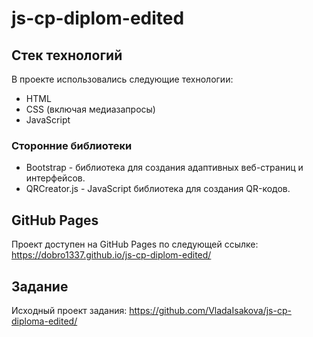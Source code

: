# js-cp-diplom-edited
## Стек технологий
В проекте использовались следующие технологии:

* HTML
* CSS (включая медиазапросы)
* JavaScript
### Сторонние библиотеки
* Bootstrap - библиотека для создания адаптивных веб-страниц и интерфейсов.
* QRCreator.js - JavaScript библиотека для создания QR-кодов.
## GitHub Pages
Проект доступен на GitHub Pages по следующей ссылке: https://dobro1337.github.io/js-cp-diplom-edited/
## Задание
Исходный проект задания: https://github.com/VladaIsakova/js-cp-diploma-edited/
